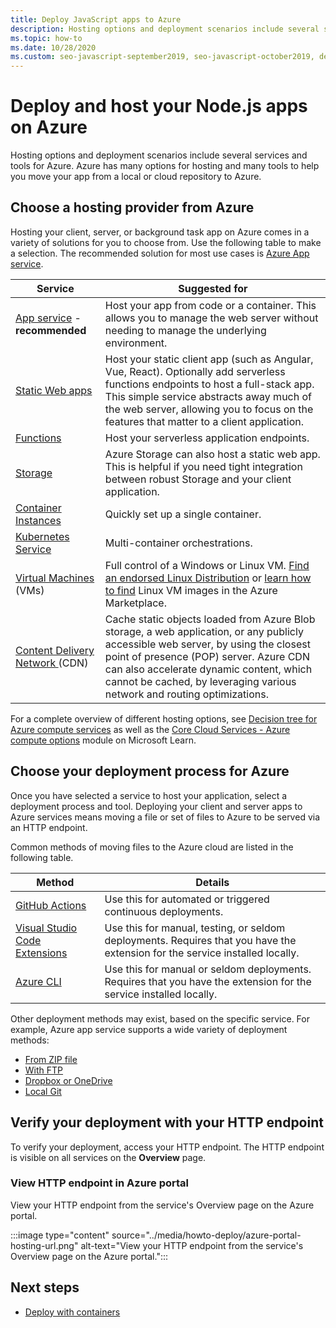 ```yaml
---
title: Deploy JavaScript apps to Azure
description: Hosting options and deployment scenarios include several services and tools for Azure. Publish your app and serve it on Azure.  
ms.topic: how-to
ms.date: 10/28/2020
ms.custom: seo-javascript-september2019, seo-javascript-october2019, devx-track-js
---
```


# Deploy and host your Node.js apps on Azure

Hosting options and deployment scenarios include several services and tools for Azure. Azure has many options for hosting and many tools to help you move your app from a local or cloud repository to Azure. 

## Choose a hosting provider from Azure

Hosting your client, server, or background task app on Azure comes in a variety of solutions for you to choose from. Use the following table to make a selection. The recommended solution for most use cases is [Azure App service](/azure/app-service/overview.md). 

| Service | Suggested for |
|--|--|
|[App service](/azure/app-service/overview.md) - **recommended**|Host your app from code or a container. This allows you to manage the web server without needing to manage the underlying environment.|
|[Static Web apps](/azure/static-web-apps/)|Host your static client app (such as Angular, Vue, React). Optionally add serverless functions endpoints to host a full-stack app. This simple service abstracts away much of the web server, allowing you to focus on the features that matter to a client application. |
|[Functions](/azure/azure-functions/)|Host your serverless application endpoints.|
|[Storage](/azure/storage/blobs/storage-blob-static-website-how-to.md?tabs=azure-portal)|Azure Storage can also host a static web app. This is helpful if you need tight integration between robust Storage and your client application.|
|[Container Instances](/azure/container-instances/)|Quickly set up a single container.|
|[Kubernetes Service](/azure/aks/)|Multi-container orchestrations.|
|[Virtual Machines](/azure/virtual-machines) (VMs)|Full control of a Windows or Linux VM. [Find an endorsed Linux Distribution](/azure/virtual-machines/linux/endorsed-distros?toc=/azure/virtual-machines/linux/toc.json) or [learn how to find](/azure/virtual-machines/linux/cli-ps-findimage.md) Linux VM images in the Azure Marketplace.|
|[Content Delivery Network ](/azure/cdn/) (CDN)|Cache static objects loaded from Azure Blob storage, a web application, or any publicly accessible web server, by using the closest point of presence (POP) server. Azure CDN can also accelerate dynamic content, which cannot be cached, by leveraging various network and routing optimizations.|

For a complete overview of different hosting options, see [Decision tree for Azure compute services](/azure/architecture/guide/technology-choices/compute-decision-tree) as well as the [Core Cloud Services - Azure compute options](/learn/modules/intro-to-azure-compute.md) module on Microsoft Learn.

## Choose your deployment process for Azure

Once you have selected a service to host your application, select a deployment process and tool. Deploying your client and server apps to Azure services means moving a file or set of files to Azure to be served via an HTTP endpoint. 

Common methods of moving files to the Azure cloud are listed in the following table.

| Method | Details |
|--|--|
|[GitHub Actions](/azure/app-service/deploy-github-actions.md?tabs=applevel)|Use this for automated or triggered continuous deployments.|
|[Visual Studio Code Extensions](https://marketplace.visualstudio.com/search?term=azure&target=VSCode&category=All%20categories&sortBy=Relevance)|Use this for manual, testing, or seldom deployments. Requires that you have the extension for the service installed locally.|
|[Azure CLI](../tutorial-vscode-azure-cli-node-04.md)|Use this for manual or seldom deployments. Requires that you have the extension for the service installed locally.|

Other deployment methods may exist, based on the specific service. For example, Azure app service supports a wide variety of deployment methods:
* [From ZIP file](/azure/app-service/deploy-zip.md)
* [With FTP](/azure/app-service/deploy-ftp.md)
* [Dropbox or OneDrive](/app-service/deploy-content-sync.md)
* [Local Git](/azure/app-service/deploy-local-git.md)

## Verify your deployment with your HTTP endpoint

To verify your deployment, access your HTTP endpoint. The HTTP endpoint is visible on all services on the **Overview** page. 

### View HTTP endpoint in Azure portal

View your HTTP endpoint from the service's Overview page on the Azure portal. 

:::image type="content" source="../media/howto-deploy/azure-portal-hosting-url.png" alt-text="View your HTTP endpoint from the service's Overview page on the Azure portal.":::

## Next steps

* [Deploy with containers](deploy-containers.md)